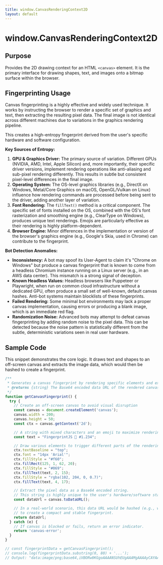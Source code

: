 ```yaml
---
title: window.CanvasRenderingContext2D
layout: default
---
```

# window.CanvasRenderingContext2D
## Purpose
Provides the 2D drawing context for an HTML `<canvas>` element. It is the primary interface for drawing shapes, text, and images onto a bitmap surface within the browser.

## Fingerprinting Usage
Canvas fingerprinting is a highly effective and widely used technique. It works by instructing the browser to render a specific set of graphics and text, then extracting the resulting pixel data. The final image is not identical across different machines due to variations in the graphics rendering pipeline.

This creates a high-entropy fingerprint derived from the user's specific hardware and software configuration.

**Key Sources of Entropy:**

1.  **GPU & Graphics Driver:** The primary source of variation. Different GPUs (NVIDIA, AMD, Intel, Apple Silicon) and, more importantly, their specific driver versions, implement rendering operations like anti-aliasing and sub-pixel rendering differently. This results in subtle but consistent pixel-level differences in the final image.
2.  **Operating System:** The OS-level graphics libraries (e.g., DirectX on Windows, Metal/Core Graphics on macOS, OpenGL/Vulkan on Linux) influence how rendering commands are processed before being sent to the driver, adding another layer of variation.
3.  **Font Rendering:** The `fillText()` method is a critical component. The specific set of fonts installed on the OS, combined with the OS's font rasterization and smoothing engine (e.g., ClearType on Windows), produces unique text renderings. Emojis are particularly effective as their rendering is highly platform-dependent.
4.  **Browser Engine:** Minor differences in the implementation or version of the browser's graphics engine (e.g., Google's Skia, used in Chrome) can contribute to the fingerprint.

**Bot Detection Anomalies:**

*   **Inconsistency:** A bot may spoof its User-Agent to claim it's "Chrome on Windows" but produce a canvas fingerprint that is known to come from a headless Chromium instance running on a Linux server (e.g., in an AWS data center). This mismatch is a strong signal of deception.
*   **Known Headless Values:** Headless browsers like Puppeteer or Playwright, when run on common cloud infrastructure without a dedicated GPU, often produce a small set of well-known, default canvas hashes. Anti-bot systems maintain blocklists of these fingerprints.
*   **Failed Rendering:** Some minimal bot environments may lack a proper canvas implementation, causing errors or producing a blank image, which is an immediate red flag.
*   **Randomization Noise:** Advanced bots may attempt to defeat canvas fingerprinting by adding random noise to the pixel data. This can be detected because the noise pattern is statistically different from the subtle, deterministic variations seen in real user hardware.

## Sample Code
This snippet demonstrates the core logic. It draws text and shapes to an off-screen canvas and extracts the image data, which would then be hashed to create a fingerprint.

```javascript
/**
 * Generates a canvas fingerprint by rendering specific elements and extracting the data.
 * @returns {string} The Base64 encoded data URL of the rendered canvas.
 */
function getCanvasFingerprint() {
  try {
    // Create an off-screen canvas to avoid visual disruption
    const canvas = document.createElement('canvas');
    canvas.width = 200;
    canvas.height = 50;
    const ctx = canvas.getContext('2d');

    // A string with mixed characters and an emoji to maximize rendering differences
    const text = "FingerprintJS 🦄 #1.234";

    // Draw various elements to trigger different parts of the rendering engine
    ctx.textBaseline = "top";
    ctx.font = "14px 'Arial'";
    ctx.fillStyle = "#f60";
    ctx.fillRect(125, 1, 62, 20);
    ctx.fillStyle = "#069";
    ctx.fillText(text, 2, 15);
    ctx.fillStyle = "rgba(102, 204, 0, 0.7)";
    ctx.fillText(text, 4, 17);

    // Extract the pixel data as a Base64 encoded string.
    // This string is highly unique to the user's hardware/software stack.
    const dataUrl = canvas.toDataURL();

    // In a real-world scenario, this data URL would be hashed (e.g., with SHA-256)
    // to create a compact and stable fingerprint.
    return dataUrl;
  } catch (e) {
    // If canvas is blocked or fails, return an error indicator.
    return 'canvas-error';
  }
}

// const fingerprintData = getCanvasFingerprint();
// console.log(fingerprintData.substring(0, 80) + '...'); 
// Output: "data:image/png;base64,iVBORw0KGgoAAAANSUhEUgAAAMgAAAAyCAYAAACgq+lFAAA..."
```